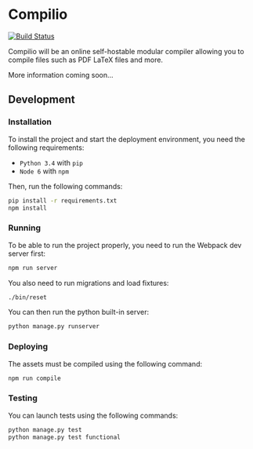 # Compilio

[![Build Status](https://travis-ci.org/compilio/compilio.svg?branch=master)](https://travis-ci.org/compilio/compilio)

Compilio will be an online self-hostable modular compiler allowing you to compile files such as PDF LaTeX files and more.

More information coming soon...

## Development

### Installation

To install the project and start the deployment environment, you need the following requirements:

- `Python 3.4` with `pip`
- `Node 6` with `npm`

Then, run the following commands:

```sh
pip install -r requirements.txt
npm install
```

### Running

To be able to run the project properly, you need to run the Webpack dev server first:

```sh
npm run server
```

You also need to run migrations and load fixtures:

```sh
./bin/reset
```

You can then run the python built-in server:

```sh
python manage.py runserver
```

### Deploying

The assets must be compiled using the following command:

```sh
npm run compile
```

### Testing

You can launch tests using the following commands:

```sh
python manage.py test
python manage.py test functional
```
